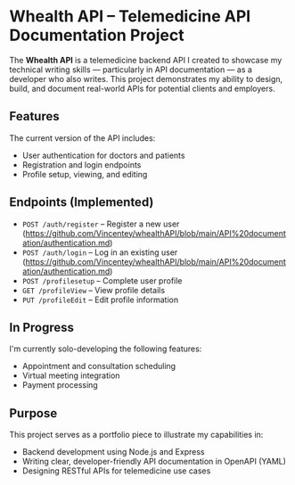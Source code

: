 # Whealth API – Telemedicine API Documentation Project

The **Whealth API** is a telemedicine backend API I created to showcase my technical writing skills — particularly in API documentation — as a developer who also writes. This project demonstrates my ability to design, build, and document real-world APIs for potential clients and employers.

##  Features

The current version of the API includes:

- User authentication for doctors and patients
- Registration and login endpoints
- Profile setup, viewing, and editing

##  Endpoints (Implemented)

- `POST /auth/register` – Register a new user (https://github.com/Vincentey/whealthAPI/blob/main/API%20documentation/authentication.md)
- `POST /auth/login` – Log in an existing user (https://github.com/Vincentey/whealthAPI/blob/main/API%20documentation/authentication.md)
- `POST /profilesetup` – Complete user profile
- `GET /profileView` – View profile details
- `PUT /profileEdit` – Edit profile information

##  In Progress

I'm currently solo-developing the following features:
- Appointment and consultation scheduling
- Virtual meeting integration
- Payment processing

##  Purpose

This project serves as a portfolio piece to illustrate my capabilities in:
- Backend development using Node.js and Express
- Writing clear, developer-friendly API documentation in OpenAPI (YAML)
- Designing RESTful APIs for telemedicine use cases


